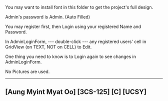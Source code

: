 You may want to install font in this folder to get the project's full design.

Admin's password is Admin. (Auto Filled)

You may register first, then Login using your registered Name and Password.

In AdminLoginForm, --- double-click --- any registered users' cell in GridView (on TEXT, NOT on CELL) to Edit.

One thing you need to know is to Login again to see changes in AdminLoginForm.

No Pictures are used.

---------------------------
[Aung Myint Myat Oo]
[3CS-125]
[C]
[UCSY]
---------------------------
